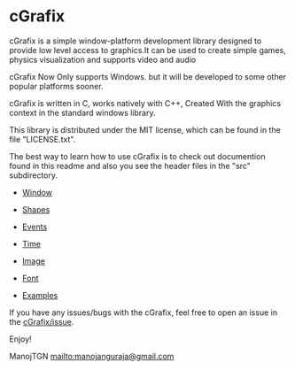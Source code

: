 # cGrafix

cGrafix is a simple window-platform development library designed
to provide low level access to graphics.It can be used to create
simple games, physics visualization and supports video and audio  

cGrafix Now Only supports Windows. but it will be developed to
some other popular platforms sooner.

cGrafix is written in C, works natively with C++, Created With
the graphics context in the standard windows library.

This library is distributed under the MIT license, which can be found
in the file "LICENSE.txt".

The best way to learn how to use cGrafix is to check out documention
found in this readme and also you see the header files in the "src" 
subdirectory.

- [Window](README-Window.md)
- [Shapes](README-Shapes.md)
- [Events](README-Events.md)
- [Time](README-Time.md)
- [Image](README-Image.md)
- [Font](README-Font.md)

- [Examples](https://github.com/ManojTGN/cgrafix/tree/main/examples)

If you have any issues/bugs with the cGrafix, feel free to open an 
issue in the [cGrafix/issue](https://github.com/ManojTGN/cgrafix/issues).

Enjoy!

ManojTGN <mailto:manojanguraja@gmail.com>

